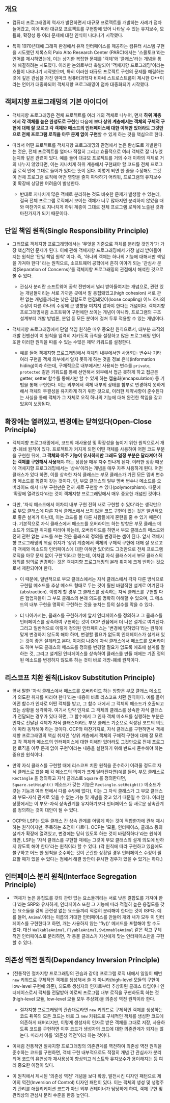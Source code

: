 ## 개요

- 컴퓨터 프로그래밍의 역사가 발전하면서 대규모 프로젝트를 개발하는 사례가 점차 늘어갔고, 이에 따라 대규모 프로젝트를 구현함에 있어 나타날 수 있는 유지보수, 모듈화, 확장성 등 여러 문제에 대한 인식이 나타나기 시작했다.

- 특히 1970년대에 그래픽 환경에서 유저 인터페이스를 제공하는 컴퓨터 시스템 구현을 시도했던 제록스의 Palo Alto Research Center (PARC)에서는 '스몰토크'라는 언어를 제시하였는데, 이는 상기한 복잡한 문제를 '객체'와 '클래스'라는 개념을 통해 해결하려는 시도였다. 이러한 논의로부터 촉발되어 '객체지향 프로그래밍'이라는 흐름이 나타나기 시작했으며, 특히 이러한 대규모 프로젝트 구현의 문제를 해결하는 것에 깊은 관심을 가진 덴마크 컴퓨터과학자 비야네 스트로스트룹이 제시한 C++이라는 언어가 대중화되어 객체지향 프로그래밍이 점차 대중화되기 시작했다.


## 객체지향 프로그래밍의 기본 아이디어

- 객체지향 프로그래밍은 전체 프로젝트를 여러 개의 객체로 나누어, 먼저 **하위 계층에서 각 객체를 높은 완성도로 구현**한 다음에 **보다 상위 계층에서는 객체의 구체적 구현에 대해 잘 모르고 각 객체와 메소드의 인터페이스에 대한 이해만 있더라도 그것만으로 전체 프로그램 로직을 아무 문제 없이 구현**할 수 있게 하는 것을 핵심으로 한다.

- 따라서 어떤 프로젝트를 객체지향 프로그래밍의 관점에서 높은 완성도로 개발한다는 것은, 전체 프로젝트를 얼마나 적절히 그리고 효율적으로 여러 객체로 잘 나누었는지와 깊은 관련이 있다. 예를 들어 대규모 프로젝트를 거의 수개 이하의 객체로 거의 나누지 않았다면, 이는 지나치게 하위 계층에서 구현돼야 할 코드를 전체 프로그램 로직 안에 그대로 들어가 있다는 뜻이 된다. 이렇게 되면 한 줄을 수정해도 그것이 전체 프로그램 로직에 어떤 영향을 줄지 파악하기 어려워, 프로그램의 유지보수 및 확장에 상당한 어려움이 발생한다.

  - 반대로 지나치게 많은 객체로 분리하는 것도 비슷한 문제가 발생할 수 있는데, 결국 전체 프로그램 로직에서 보이는 객체가 너무 많아지면 분리하지 않았을 때와 마찬가지로 지나치게 하위 계층이 그대로 전체 프로그램 로직에 노출된 것과 마찬가지가 되기 때문이다.


## 단일 책임 원칙(Single Responsibility Principle)

- 그러므로 객체지향 프로그래밍에서는 '무엇을 기준으로 객체를 분리할 것인가'가 가장 핵심적인 문제가 된다. 이에 관해 객체지향 프로그래밍에서 가장 널리 받아들여지는 원칙은 '단일 책임 원칙' 이다. 즉, '하나의 객체는 하나의 기능에 대해서만 책임을 가져야 한다' 라는 원칙으로, 소프트웨어 공학에서 흔히 이야기 되는 '관심사 분리(Separation of Concerns)'를 객체지향 프로그래밍의 관점에서 해석한 것으로 볼 수 있다.

  - 관심사 분리란 소프트웨어 공학 전반에서 널리 받아들여지는 개념으로, 관련 있는 개념들끼리는 서로 가까운 곳에서 잘 응집돼있고(high cohesion) 서로 관련 없는 개념들끼리는 낮은 결합도로 연결돼있어(loose coupling) 어느 하나의 수정이 다른 하나의 수정에 큰 영향을 미치지 않아야 한다는 개념이다. 객체지향 프로그래밍처럼 소프트웨어 구현에만 쓰이는 개념이 아니라, 프로그램의 구조 설계부터 개발 방법론, 분업 등 모든 분야에 걸쳐 두루 적용할 수 있는 개념이다.

- 객체지향 프로그래밍에서 단일 책임 원칙은 매우 중요한 원칙으로서, 대부분 조직의 개발 컨벤션이 이 원칙을 엄격히 지키도록 규칙을 설정하고 많은 프로그래밍 언어 또한 이러한 원칙을 따를 수 있는 수많은 제약 키워드를 설정한다.

  - 예를 들어 객체지향 프로그래밍에서 객체의 내부에서만 사용되는 변수나 기타 여러 구현을 객체 외부에서 알지 못하게 하는 것을 정보 은닉(information hiding)이라 하는데, 구체적으로 내부에서만 사용되는 변수를 `private`, `protected` 같은 키워드를 통해 선언해서 외부에서 접근 못하게 하고 접근은 getter, setter 함수를 통해서만 할 수 있게 하는 캡슐화(encapsulation) 등 기법을 통해 구현한다. 이는 외부에서 객체 내부의 상태를 함부로 변경하지 못하게 해서 객체의 무결성을 유지하게 하기 위한 것으로, 이러한 제약사항이 준수된다는 사실을 통해 객체가 그 자체로 오직 하나의 기능에 대해 완전한 책임을 갖고 있음이 보장된다.

  
## 확장에는 열려있고, 변경에는 닫혀있다(Open-Close Principle)

- 객체지향 프로그래밍에서, 코드의 재사용성 및 확장성을 높이기 위한 원칙으로서 개방-폐쇄 원칙이 있다. 프로젝트가 커지게 되면 어떤 객체를 사용하여 어떤 코드 부분을 구현한 뒤에, **그 객체와 아주 기능이 유사하지만 그래도 일정 부분은 달라져야 하는 객체를 구현해서 사용**해야 하는 상황을 매우 자주 만나게 된다. 이러한 상황 때문에 객체지향 프로그래밍에서는 '상속'이라는 개념을 매우 자주 사용하게 된다. 어떤 클래스가 있다 하면, 이를 상속한 자식 클래스는 부모 클래스가 가진 모든 멤버 변수와 메소드를 똑같이 갖는 것이다. 단, 부모 클래스의 일부 멤버 변수나 메소드를 오버라이드 해서 내부 구현만은 전혀 새로 구현할 수 있다(polymorphism). 때문에 '확장에 열려있다'라는 것이 객체지향 프로그래밍에서 매우 중요한 개념인 것이다. 

- 다만, '자식 메소드에서 어차피 내부 구현 전혀 새로 구현할 수 있다'라는 생각만으로 부모 클래스에 다른 자식 클래스에서 쓰지 않을 코드 구현이 있는 것은 일반적으로 좋은 설계가 아닌데, 이는 코드를 볼 다른 사람들에게 혼란을 줄 수 있기 때문이다. 기본적으로 자식 클래스에서 메소드를 오버라이드 하는 방향은 부모 클래스 메소드가 의도한 취지를 따라야 하는데, 오버라이드를 하면서 부모 클래스의 메소드와 전혀 관련 없는 코드를 쓰는 것은 클래스의 정의를 변경하는 셈이 된다. 앞서 객체지향 프로그래밍의 핵심 취지가 '상위 계층에서 객체의 구체적 구현에 대해 잘 모르고 각 객체와 메소드의 인터페이스에 대한 이해만 있더라도 그것만으로 전체 프로그램 로직을 아무 문제 없이 구현'이라고 했는데, 이처럼 자식 클래스에서 부모 클래스의 정의를 임의로 변경하는 것은 객체지향 프로그래밍의 본래 취지에 크게 반하는 것으로서 제한되어야 한다.

  - 이 때문에, 일반적으로 부모 클래스에서는 자식 클래스에서 각자 다른 방식으로 구현될 메소드를 추상 메소드 형태로 두는 것이 훨씬 바람직한 설계로 여겨진다(abstraction). 이렇게 할 경우 그 클래스를 상속하는 자식 클래스를 구현할 다른 협업자들이 그 부모 클래스의 본래 의도를 명확히 이해할 수 있으며, 그 메소드의 내부 구현을 명확히 구현하는 것을 놓치는 등의 실수를 막을 수 있다.

  - 더 나아가서는, 클래스를 구현하기에 앞서 인터페이스를 정의하고 그 클래스를 인터페이스를 상속하여 구현하는 것이 OCP 관점에서 더 나은 설계로 여겨진다. 그리고 일반적으로 이렇게 정의된 인터페이스는 '변경에 닫혀있다'라는 원칙에 맞게 변경하지 않도록 해야 하며, 변경할 필요가 없도록 인터페이스가 설계돼 있는 것이 좋은 설계라고 본다. 이처럼 나중에 자식 클래스에서 메소드를 오버라이드 하며 부모 클래스의 메소드를 정의를 변경할 필요가 없도록 애초에 설계를 잘하는 것, 그리고 설계된 인터페이스를 상속하여 클래스를 만들 때에는 기존 정의된 메소드를 변경하지 않도록 하는 것이 바로 개방-폐쇄 원칙이다.



## 리스코프 치환 원칙(Liskov Substitution Principle)

- 앞서 말한 '자식 클래스에서 메소드를 오버라이드 하는 방향은 부모 클래스 메소드가 의도한 취지를 따라야 한다'라는 내용이 바로 리스코프 치환 원칙이다. 예를 들어 어떤 함수가 인자로 어떤 객체를 받고, 그 함수 내에서 그 객체의 메소드가 호출되고 있는 상황을 생각하자. 여기서 만약 인자로 그 객체의 클래스를 상속한 자식 클래스가 전달되는 경우가 있다 하면, 그 함수에서 그 인자 객체 메소드를 실행하는 부분은 인자로 전달된 객체가 자식 클래스더라도 부모 클래스 기준으로 작성된 코드의 의도에 따라 동작해야 하는 것이다. OCP와 마찬가지로, 자식 클래스를 구현하면서 객체지향 프로그래밍의 핵심 취지인 '상위 계층에서 객체의 구체적 구현에 대해 잘 모르고 각 객체와 메소드의 인터페이스에 대한 이해만 있더라도 그것만으로 전체 프로그램 로직을 아무 문제 없이 구현'이라는 내용을 실현하기 위해 반드시 준수해야 하는 중요한 원칙이다.

- 만약 자식 클래스를 구현할 때에 리스코프 치환 원칙을 준수하기 어려울 정도로 자식 클래스로 왔을 때 각 메소드의 의미가 크게 달라진다면(예를 들어, 부모 클래스로 `Rectangle` 을 정의하고 자식 클래스로 `Square` 를 정의한다면, `Square.setHeight()` 메소드가 갖는 기능은  `Rectangle.setHeight()` 메소드가 갖는 기능과 여러 면에서 다를 수밖에 없다), 이는 그 자식 클래스가 그 부모 클래스와 부모-자식 관계로 있을 수 없는 기능 및 개념을 갖고 있기 때문일 수 있다. 이러한 상황에서는 이 부모-자식 상속관계를 유지하기보다 인터페이스 등 새로운 상속관계를 정의하는 것이 대안이 될 수 있다.

- OCP와 LSP는 모두 클래스 간 상속 관계를 어떻게 하는 것이 적합한가에 관해 제시하는 원칙이지만, 주목하는 초점이 다르다. OCP는 '모듈, 인터페이스, 클래스 등의 설계가 확장에 열려있고, 변경에는 닫혀 있도록 하는 것이 바람직하다'라는 원칙이라면, LSP는 '자식 클래스를 구현할 때에는 그것이 부모 클래스의 설계 의도에 반하지 않도록 해야 한다'라는 원칙이라 할 수 있다. (각 원칙에 따라 구현하고 있음에도 불구하고 어느 한 원칙을 준수하는 것이 곤란한 상황일 경우 인터페이스 수정이 필요할 때가 있을 수 있다는 점에서 해결 방안이 유사한 경우가 있을 수 있기는 하다.)



## 인터페이스 분리 원칙(Interface Segregation Principle)

- '객체가 높은 응집도를 갖되 관련 없는 요소들끼리는 서로 낮은 결합도를 가져야 한다'라는 SRP와 유사하게, 인터페이스 또한 그 기능에 따라 적절히 높은 응집도를 갖는 요소들을 갖되 관련성 없는 요소들끼리 적절히 분리해야 한다는 것이 ISP다. 예를 들어, `Animal`이라는 이름의 거대한 인터페이스를 만들어 개와 새가 모두 이 인터페이스를 구현한다고 하면, 개는 사용하지 않는 'fly()' 메서드를 포함해야 할 수도 있다. 대신 `WalkableAnimal`, `FlyableAnimal`, `SwimmableAnimal` 같은 작고 구체적인 인터페이스로 분리하면, 각 동물 클래스가 자신에게 맞는 인터페이스만을 구현할 수 있다.



## 의존성 역전 원칙(Dependancy Inversion Principle)

- (전통적인 절차지향 프로그래밍의 관습과 같이) 프로그램 로직 내에서 일일이 매번 `new` 키워드로 구체적인 객체를 생성해서 쓸 게 아니라(high-level 모듈의 구현이 low-level 구현에 의존), 되도록 생성자의 인자로부터 추상화된 클래스 타입이나 인터페이스로서 객체를 전달받아 이로써 프로그램 내부 로직을 구현하도록 하는 것(high-level 모듈, low-level 모듈 모두 추상화)을 의존성 역전 원칙이라 한다. 

  - 절차지향 프로그래밍의 관습대로라면 `new` 키워드로 구체적인 객체를 생성하는 코드 뒤쪽의 모든 코드는 바로 그 `new` 키워드로 구체적인 객체를 생성한 코드에 의존하게 돼버리지만, 이렇게 생성자의 인자로 받은 객체를 그대로 저장, 사용하도록 코드를 구현하면 이후 코드가 생성자의 코드에 대한 의존관계가 되지는 않는다. 따라서 이를 '의존성 역전'이라 하는 것이다.

- 이처럼 전통적인 절차지향 프로그래밍의 의존관계를 역전하여 의존성 역전 원칙을 준수하는 코드를 구현하면, 객체 구현 내부적으로도 적절히 개념 간 관심사가 분리되어 코드의 유연성과 재사용성이 향상되고 테스트와 유지보수가 용이해지는 등 여러 중요한 이점이 있다.

- 이 원칙에서 제시된 '의존성 역전' 개념을 보다 확장, 발전시킨 디자인 패턴으로 제어의 역전(Inversion of Control) 디자인 패턴이 있다. 이는 객체의 생성 및 생명주기 관리를 애플리케이션 코드가 아닌 외부 컨테이너가 담당하게 하여, 객체 구현 및 관리상의 관심사 분리 수준을 한층 높인다. 
